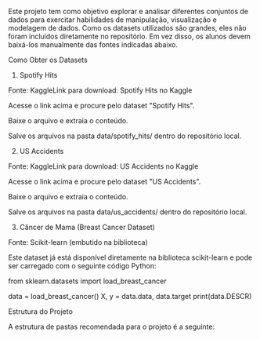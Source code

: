 Este projeto tem como objetivo explorar e analisar diferentes conjuntos de dados para exercitar habilidades de manipulação, visualização e modelagem de dados. Como os datasets utilizados são grandes, eles não foram incluídos diretamente no repositório. Em vez disso, os alunos devem baixá-los manualmente das fontes indicadas abaixo.

Como Obter os Datasets

1. Spotify Hits

Fonte: KaggleLink para download: Spotify Hits no Kaggle

Acesse o link acima e procure pelo dataset "Spotify Hits".

Baixe o arquivo e extraia o conteúdo.

Salve os arquivos na pasta data/spotify_hits/ dentro do repositório local.

2. US Accidents

Fonte: KaggleLink para download: US Accidents no Kaggle

Acesse o link acima e procure pelo dataset "US Accidents".

Baixe o arquivo e extraia o conteúdo.

Salve os arquivos na pasta data/us_accidents/ dentro do repositório local.

3. Câncer de Mama (Breast Cancer Dataset)

Fonte: Scikit-learn (embutido na biblioteca)

Este dataset já está disponível diretamente na biblioteca scikit-learn e pode ser carregado com o seguinte código Python:

from sklearn.datasets import load_breast_cancer

data = load_breast_cancer()
X, y = data.data, data.target
print(data.DESCR)

Estrutura do Projeto

A estrutura de pastas recomendada para o projeto é a seguinte:
